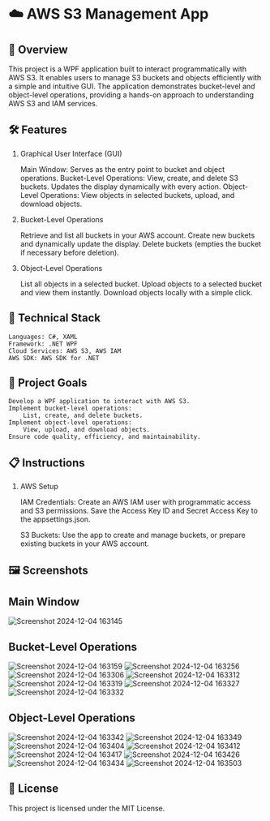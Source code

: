 # ☁️ AWS S3 Management App

## 🌟 Overview

This project is a WPF application built to interact programmatically with AWS S3. 
It enables users to manage S3 buckets and objects efficiently with a simple and intuitive GUI. 
The application demonstrates bucket-level and object-level operations, providing a hands-on approach to understanding AWS S3 and IAM services.

## 🛠️ Features
1. Graphical User Interface (GUI)

    Main Window: Serves as the entry point to bucket and object operations.
    Bucket-Level Operations:
        View, create, and delete S3 buckets.
        Updates the display dynamically with every action.
    Object-Level Operations:
        View objects in selected buckets, upload, and download objects.

2. Bucket-Level Operations

    Retrieve and list all buckets in your AWS account.
    Create new buckets and dynamically update the display.
    Delete buckets (empties the bucket if necessary before deletion).

3. Object-Level Operations

    List all objects in a selected bucket.
    Upload objects to a selected bucket and view them instantly.
    Download objects locally with a simple click.

## 🧰 Technical Stack

    Languages: C#, XAML
    Framework: .NET WPF
    Cloud Services: AWS S3, AWS IAM
    AWS SDK: AWS SDK for .NET

## 🎯 Project Goals

    Develop a WPF application to interact with AWS S3.
    Implement bucket-level operations:
        List, create, and delete buckets.
    Implement object-level operations:
        View, upload, and download objects.
    Ensure code quality, efficiency, and maintainability.

## 📋 Instructions

1. AWS Setup

    IAM Credentials:
        Create an AWS IAM user with programmatic access and S3 permissions.
        Save the Access Key ID and Secret Access Key to the appsettings.json.

    S3 Buckets:
        Use the app to create and manage buckets, or prepare existing buckets in your AWS account.

## 🖼️ Screenshots

Main Window
---
![Screenshot 2024-12-04 163145](https://github.com/user-attachments/assets/00482543-df24-4441-afdc-6ae09700fd1f)

Bucket-Level Operations
---
![Screenshot 2024-12-04 163159](https://github.com/user-attachments/assets/243fb55c-3d84-4d8a-8100-18b4aff1eb12)
![Screenshot 2024-12-04 163256](https://github.com/user-attachments/assets/0614f988-cf63-47e8-bec1-79a495aa7624)
![Screenshot 2024-12-04 163306](https://github.com/user-attachments/assets/5b7a8d6c-d92d-4429-828d-740481454a3f)
![Screenshot 2024-12-04 163312](https://github.com/user-attachments/assets/ab24168f-9d33-4dd5-83b5-2f048524f5de)
![Screenshot 2024-12-04 163319](https://github.com/user-attachments/assets/af5ef94a-1ba1-4c1f-af56-5fda8b1465f0)
![Screenshot 2024-12-04 163327](https://github.com/user-attachments/assets/e95aec25-2440-4bf3-a113-32eba10a5bd2)
![Screenshot 2024-12-04 163332](https://github.com/user-attachments/assets/d9b54f66-00c5-413f-bea1-20f3d9887a91)

Object-Level Operations
---
![Screenshot 2024-12-04 163342](https://github.com/user-attachments/assets/9d6a3f8b-48b0-4474-b056-2818d52e5871)
![Screenshot 2024-12-04 163349](https://github.com/user-attachments/assets/08c0ef53-17ac-40df-963d-bab21c868bb9)
![Screenshot 2024-12-04 163404](https://github.com/user-attachments/assets/a8925a31-8a2b-43e0-aeae-54db7bbd6519)
![Screenshot 2024-12-04 163412](https://github.com/user-attachments/assets/c3153a85-16c7-49a3-be4e-a7e8036a7eeb)
![Screenshot 2024-12-04 163417](https://github.com/user-attachments/assets/339b4330-43e9-437c-9096-9804fb86632c)
![Screenshot 2024-12-04 163426](https://github.com/user-attachments/assets/04e0f3df-2217-41d9-bcfa-d9912de3389c)
![Screenshot 2024-12-04 163434](https://github.com/user-attachments/assets/f83517c1-dc0b-40e9-a4cd-47f17966ff45)
![Screenshot 2024-12-04 163503](https://github.com/user-attachments/assets/2153dc98-3c8b-41f3-aa8c-d11d35f1e27c)


## 📜 License

This project is licensed under the MIT License.

